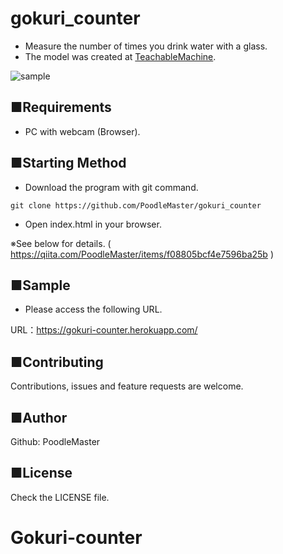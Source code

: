 # gokuri_counter
- Measure the number of times you drink water with a glass.
- The model was created at [TeachableMachine](https://teachablemachine.withgoogle.com/).

![sample](https://user-images.githubusercontent.com/69660581/100428291-16969000-30d7-11eb-95cf-b0f4094a22e9.gif)

## ■Requirements
- PC with webcam (Browser).

## ■Starting Method
- Download the program with git command.
```
git clone https://github.com/PoodleMaster/gokuri_counter
```
- Open index.html in your browser.

※See below for details. ( https://qiita.com/PoodleMaster/items/f08805bcf4e7596ba25b )

## ■Sample
- Please access the following URL.

URL：https://gokuri-counter.herokuapp.com/

## ■Contributing
Contributions, issues and feature requests are welcome.

## ■Author
Github: PoodleMaster

## ■License
Check the LICENSE file.
# Gokuri-counter
